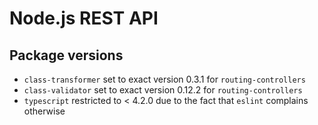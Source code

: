 # Node.js REST API

## Package versions

- `class-transformer` set to exact version 0.3.1 for `routing-controllers`
- `class-validator` set to exact version 0.12.2 for `routing-controllers`
- `typescript` restricted to < 4.2.0 due to the fact that `eslint` complains otherwise

